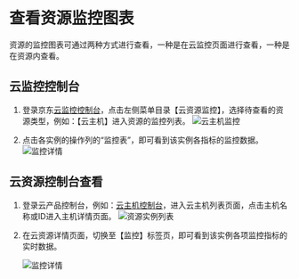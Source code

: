 # 查看资源监控图表

资源的监控图表可通过两种方式进行查看，一种是在云监控页面进行查看，一种是在资源内查看。

## 云监控控制台

1. 登录京东[云监控控制台](https://cms-console.jdcloud.com/overview)，点击左侧菜单目录【云资源监控】，选择待查看的资源类型，例如：【云主机】进入资源的监控列表。
   ![云主机监控](../../../../../image/Cloud-Monitor/1-zylb.png)  

2. 点击各实例的操作列的“监控表”，即可看到该实例各指标的监控数据。
   ![监控详情](../../../../../image/Cloud-Monitor/1-zylb-jkt.png)

## 云资源控制台查看

1. 登录云产品控制台，例如：[云主机控制台](https://cns-console.jdcloud.com/host/compute/list)，进入云主机列表页面，点击主机名称或ID进入主机详情页面。
   ![资源实例列表](../../../../../image/Cloud-Monitor/11-yzylb.png)

2. 在云资源详情页面，切换至【监控】标签页，即可看到该实例各项监控指标的实时数据。  

   ![监控详情](../../../../../image/Cloud-Monitor/11-yzy-xq.png)

